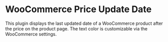 # WooCommerce Price Update Date
 This plugin displays the last updated date of a WooCommerce product after the price on the product page. The text color is customizable via the WooCommerce settings.
